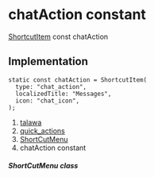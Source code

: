
<div>

# chatAction constant

</div>


[ShortcutItem](https://pub.dev/documentation/quick_actions_platform_interface/1.1.0/quick_actions_platform_interface/ShortcutItem-class.html)
const chatAction



## Implementation

``` language-dart
static const chatAction = ShortcutItem(
  type: "chat_action",
  localizedTitle: "Messages",
  icon: "chat_icon",
);
```







1.  [talawa](../../index.html)
2.  [quick_actions](../../constants_quick_actions/)
3.  [ShortCutMenu](../../constants_quick_actions/ShortCutMenu-class.html)
4.  chatAction constant

##### ShortCutMenu class







